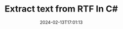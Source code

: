 ---
############################# Static ############################
layout: "auto-gen-parser"
date: 2024-02-13T17:01:13
draft: false
otherformats: vsdm vsdx vssm vssx vstm vstx vsx vtx xlam xls xlsb xlsm xlsx xlt xltm xltx

############################# Head ############################
head_title: "Extract Text from RTF in C#"
head_description: "Quickly extract text from a documents file in C#."

############################# Header ############################
title: "Extract text from RTF In C#"
description: "Extract text from RTF with a few lines of .NET code."
bg_image: "https://cms.admin.containerize.com/templates/aspose/App_Themes/V3/images/bg/header1.png"
bg_overlay: false
button:
    enable: true
    icon: "fas fa-arrow-down"
    label: "Download Free Trial"
    link: "https://downloads.groupdocs.com/parser/net"

############################# SubMenu ############################
submenu:
    enable: true

    left:
        img_alt: "GroupDocs.Parser for .NET"
        image: "https://cms.admin.containerize.com/templates/groupdocs/images/product-logos/90x90-noborder/groupdocs-parser-net.png"
        product: "GroupDocs.Parser"
        platform: ".NET"

    middle:
        button:

            # button loop
            - link: "https://apireference.groupdocs.com/parser/net"
              text: "API Reference"

            # button loop
            - link: "https://github.com/groupdocs-parser"
              text: "Code Examples"

            # button loop
            - link: "https://products.groupdocs.app/parser/family"
              text: "Live Demos"

            # button loop
            - link: "https://purchase.groupdocs.com/pricing/parser/net"
              text: "Pricing"

    right:
        link_download: "https://downloads.groupdocs.com/parser"
        link_learn: "https://docs.groupdocs.com/parser/net"
        link_buy: "https://purchase.groupdocs.com"

############################# About ############################
about:
    enable: true
    title: "How to extract a text from RTF files .NET API?"
    content: |
        [GroupDocs.Parser for .NET](/parser/net/) is a text, metadata and image extractor API for business applications developed using C#, ASP.NET, and other .NET technologies. It supports extraction of raw, formatted & structured text as well as metadata from the files of supported formats. Through GroupDocs.Parser for .NET, your applications can also perform parsing of password protected documents for popular formats, such as Word processing documents, Excel spreadsheets, PowerPoint presentations, OneNote, PDF files and ZIP archives.
        
        GroupDocs.Parser API is a right choice for corporate solutions which needs file text extraction feature. These APIs are well supported on all major operating systems and platforms including Frameworks: .NET Framework, .NET Standard, .NET Core, Mono.

############################# Steps ############################
steps:
    enable: true
    title_left: "Extract text from RTF in .NET"
    content_left: |
        [GroupDocs.Parser for .NET](/parser/net/) makes it easy for C# developers to extract a text from a RTF file by implementing a few easy steps.
        
        * Instantiate [Parser](https://reference.groupdocs.com/net/parser/groupdocs.parser/parser) object for the initial document;
        * Call [GetText](https://reference.groupdocs.com/net/parser/groupdocs.parser/parser/methods/gettext) method and obtain [TextReader](https://docs.microsoft.com/en-us/dotnet/api/system.io.textreader?view=netframework-2.0) object;
        * Check if reader isn’t *null* (text extraction is supported for the document);
        * Read a text from reader.

    title_right: "Learn more about the text extraction"
    content_right: |
        * <a href="https://docs.groupdocs.com/parser/net/extract-text-in-accurate-mode/">How to extract text in Accurate mode</a>
        * <a href="https://docs.groupdocs.com/parser/net/extract-text-in-raw-mode/">How to extract text in Raw mode</a>
 
    code: |
     {{% parser/additional-styles %}}
     {{< parser/code-parser title="How to extract text from RTF file using C# example code">}}

        ```csharp    
        // Extract text from RTF file using GroupDocs.Parser API
        // Create an instance of Parser class
        using (Parser parser = new Parser(filePath)) {
            // Extract a text into the reader
            using (TextReader reader = parser.GetText()) {
                // Print a text from the document
                // If text extraction isn't supported, a reader is null
                Console.WriteLine(reader == null ? "Text extraction isn't supported" : reader.ReadToEnd());
            }
        }
        ```
     {{< /parser/code-parser >}}

############################# More ############################
more:
    enable: true
    title_left: "System Requirements"
    content_left: |
        GroupDocs.Parser for .NET APIs are supported on all major platforms and operating systems. Before executing the code below, please make sure that you have the following prerequisites installed on your system.
        
        * Operating Systems: Microsoft Windows, Linux, MacOS
        * Development Environments: Microsoft Visual Studio, Xamarin, MonoDevelop
        * Frameworks
        * Download the latest version of GroupDocs.Parser for .NET from [Nuget](https://www.nuget.org/packages/groupdocs.parser)

    title_right: "Why Use GroupDocs.Parser for .NET"
    content_right: |
        * Plain text extraction support from any supported documents    
        * Documents parsing via user-defined templates    
        * Fully support structured text extraction    
        * Text searching via keyword as well as regular expression    
        * Extract formatted text, metadata, images, containers, and attachments    
        * Extract table of contents for some supported document formats    
        * Parse form data from PDF documents    
        * Extract hyperlinks from the document   

############################# Demos ############################
demos:
    enable: true
    title: "Live Demos - Extract text from RTF Online"
    content: |
       Extract text from RTF file right now by visiting [GroupDocs.Parser Live Demos](https://products.groupdocs.app/parser/text/rtf) website.
       The live demo has the following benefits.
        
############################# About Formats ############################
about_formats:
    enable: true

############################# More Formats ############################
more_formats:
    enable: true
    title: "Extract Text From Other Document Formats"
    content: |
        .NET documents parse & text extraction API for file formats and images. Extract data for some of the popular file formats as stated below.

############################# Back to top ###############################
back_to_top:
    enable: true
---